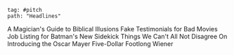 
```query
tag: #pitch 
path: "Headlines"
```

A Magician's Guide to Biblical Illusions
Fake Testimonials for Bad Movies
Job Listing for Batman's New Sidekick
Things We Can't All Not Disagree On
Introducing the Oscar Mayer Five-Dollar Footlong Wiener